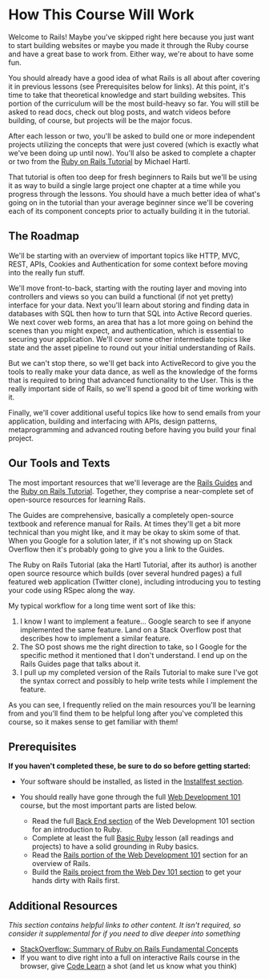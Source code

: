 # How This Course Will Work

Welcome to Rails! Maybe you've skipped right here because you just want to start building websites or maybe you made it through the Ruby course and have a great base to work from.  Either way, we're about to have some fun.

You should already have a good idea of what Rails is all about after covering it in previous lessons (see Prerequisites below for links).  At this point, it's time to take that theoretical knowledge and start building websites.  This portion of the curriculum will be the most build-heavy so far.  You will still be asked to read docs, check out blog posts, and watch videos before building, of course, but projects will be the major focus.

After each lesson or two, you'll be asked to build one or more independent projects utilizing the concepts that were just covered (which is exactly what we've been doing up until now).  You'll also be asked to complete a chapter or two from the [Ruby on Rails Tutorial](https://www.railstutorial.org/book) by Michael Hartl.  

That tutorial is often too deep for fresh beginners to Rails but we'll be using it as way to build a single large project one chapter at a time while you progress through the lessons.  You should have a much better idea of what's going on in the tutorial than your average beginner since we'll be covering each of its component concepts prior to actually building it in the tutorial.

## The Roadmap

We'll be starting with an overview of important topics like HTTP, MVC, REST, APIs, Cookies and Authentication for some context before moving into the really fun stuff. 

We'll move front-to-back, starting with the routing layer and moving into controllers and views so you can build a functional (if not yet pretty) interface for your data.  Next you'll learn about storing and finding data in databases with SQL then how to turn that SQL into Active Record queries.  We next cover web forms, an area that has a lot more going on behind the scenes than you might expect, and authentication, which is essential to securing your application.  We'll cover some other intermediate topics like state and the asset pipeline to round out your initial understanding of Rails.

But we can't stop there, so we'll get back into ActiveRecord to give you the tools to really make your data dance, as well as the knowledge of the forms that is required to bring that advanced functionality to the User.  This is the really important side of Rails, so we'll spend a good bit of time working with it.

Finally, we'll cover additional useful topics like how to send emails from your application, building and interfacing with APIs, design patterns, metaprogramming and advanced routing before having you build your final project.

## Our Tools and Texts

The most important resources that we'll leverage are the [Rails Guides](http://guides.rubyonrails.org/) and the [Ruby on Rails Tutorial](https://www.railstutorial.org/book).  Together, they comprise a near-complete set of open-source resources for learning Rails.  

The Guides are comprehensive, basically a completely open-source textbook and reference manual for Rails.  At times they'll get a bit more technical than you might like, and it may be okay to skim some of that.  When you Google for a solution later, if it's not showing up on Stack Overflow then it's probably going to give you a link to the Guides. 

The Ruby on Rails Tutorial (aka the Hartl Tutorial, after its author) is another open source resource which builds (over several hundred pages) a full featured web application (Twitter clone), including introducing you to testing your code using RSpec along the way.

My typical workflow for a long time went sort of like this:

1. I know I want to implement a feature... Google search to see if anyone implemented the same feature.  Land on a Stack Overflow post that describes how to implement a similar feature.
2. The SO post shows me the right direction to take, so I Google for the specific method it mentioned that I don't understand.  I end up on the Rails Guides page that talks about it.
3. I pull up my completed version of the Rails Tutorial to make sure I've got the syntax correct and possibly to help write tests while I implement the feature.

As you can see, I frequently relied on the main resources you'll be learning from and you'll find them to be helpful long after you've completed this course, so it makes sense to get familiar with them!

## Prerequisites

**If you haven't completed these, be sure to do so before getting started:**

* Your software should be installed, as listed in the [Installfest section](/web-development-101/installations).
* You should really have gone through the full [Web Development 101](/web-development-101) course, but the most important parts are listed below.

    * Read the full [Back End section](/web-development-101/#section-the-back-end) of the Web Development 101 section for an introduction to Ruby.
    * Complete at least the full [Basic Ruby](/web-development-101/ruby-basics) lesson (all readings and projects) to have a solid grounding in Ruby basics.
    * Read the [Rails portion of the Web Development 101](/web-development-101/ruby-on-rails-basics) section for an overview of Rails.  
    * Build the [Rails project from the Web Dev 101 section](/web-development-101/ruby-on-rails) to get your hands dirty with Rails first.

## Additional Resources

*This section contains helpful links to other content. It isn't required, so consider it supplemental for if you need to dive deeper into something*

* [StackOverflow: Summary of Ruby on Rails Fundamental Concepts](http://stackoverflow.com/questions/5205002/summary-of-ruby-on-rails-fundamental-concepts)
* If you want to dive right into a full on interactive Rails course in the browser, give [Code Learn](http://www.codelearn.org/ruby-on-rails-tutorial) a shot (and let us know what you think)